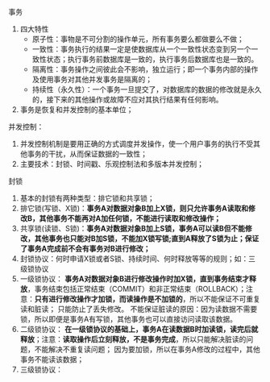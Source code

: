 事务
1. 四大特性
    * 原子性：事物是不可分割的操作单元，所有事务要么都做要么不做；
    * 一致性：事务执行的结果一定是使数据库从一个一致性状态变到另一个一致性状态；执行事务前数据库是一致的，执行事务后数据库也是一致的。
    * 隔离性：事务操作之间彼此会不影响，独立运行；即一个事务内部的操作及使用事务对其他并发事务是隔离的；
    * 持续性（永久性）：一个事务一旦提交了，对数据库的数据的修改就是永久的，接下来的其他操作或故障不应对其执行结果有任何影响。
2. 事务是恢复和并发控制的基本单位；

并发控制：
1. 并发控制机制是要用正确的方式调度并发操作，使一个用户事务的执行不受其他事务的干扰，从而保证数据的一致性；
2. 主要技术：封锁、时间戳、乐观控制法和多版本并发控制；

封锁
1. 基本的封锁有两种类型：排它锁和共享锁；
2. 排它锁(写锁、X锁)：**事务A对数据对象B加上X锁，则只允许事务A读取和修改B，其他事务不能再对A加任何锁，不能进行读取和修改操作；**
3. 共享锁(读锁、S锁)：**事务A对数据对象B加上S锁，事务A可以读B但不能修改，其他事务也只能对B加S锁，不能加X锁写锁;直到A释放了S锁为止；保证了事务A完成前不会有事务对B进行修改；**
4. 封锁协议：何时申请X锁或者S锁、持续时间、何时释放等等的规则；如：三级锁协议
5. 一级锁协议：
    **事务A对数据对象B进行修改操作时加X锁，直到事务结束才释放**，事务结束包括正常结束（COMMIT）和非正常结束（ROLLBACK）；注意：**只有进行修改操作才加锁，而读操作是不加锁的**，所以不能保证不可重复读和脏读；
    只能防止了丢失修改。
    不能保证脏读的原因：因为读数据不需要锁，所以即便是事务A有写锁，其他事务也可以直接访问读取该数据。
6. 二级锁协议：
    **在一级锁协议的基础上，事务A在读数据B时加读锁，读完后就释放**；注意：**读取操作后立刻释放，不是事务完成**，所以只能解决脏读的问题，不能解决不重复读问题；
    因为要加锁，所以在事务A修改的过程中，其他事务不能读该数据；
7. 三级锁协议：
    